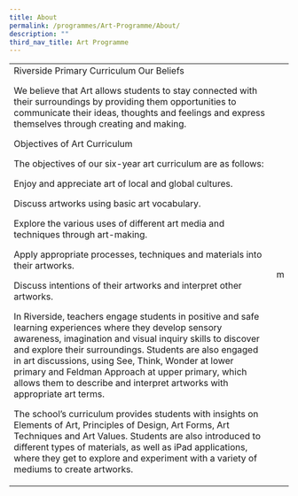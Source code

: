 ```yaml
---
title: About
permalink: /programmes/Art-Programme/About/
description: ""
third_nav_title: Art Programme
---
```

<div>
	<table><tr>
		<td background= "/images/canvas_about1.jpg"> 
Riverside Primary Curriculum
Our Beliefs

We believe that Art allows students to stay connected with their surroundings by providing them opportunities to communicate their ideas, thoughts and feelings and express themselves through creating and making. 

Objectives of Art Curriculum 

The objectives of our six-year art curriculum are as follows: 

Enjoy and appreciate art of local and global cultures.

Discuss artworks using basic art vocabulary.

Explore the various uses of different art media and techniques through art-making.

Apply appropriate processes, techniques and materials into their artworks.

Discuss intentions of their artworks and interpret other artworks. 

 In Riverside, teachers engage students in positive and safe learning experiences where they develop sensory awareness, imagination and visual inquiry skills to discover and explore their surroundings. Students are also engaged in art discussions, using See, Think, Wonder at lower primary and Feldman Approach at upper primary, which allows them to describe and interpret artworks with appropriate art terms.

The school’s curriculum provides students with insights on Elements of Art, Principles of Design, Art Forms, Art Techniques and Art Values. Students are also introduced to different types of materials, as well as iPad applications, where they get to explore and experiment with a variety of mediums to create artworks.</td>
	<td>m</td>
		</tr></table>
	</div>
